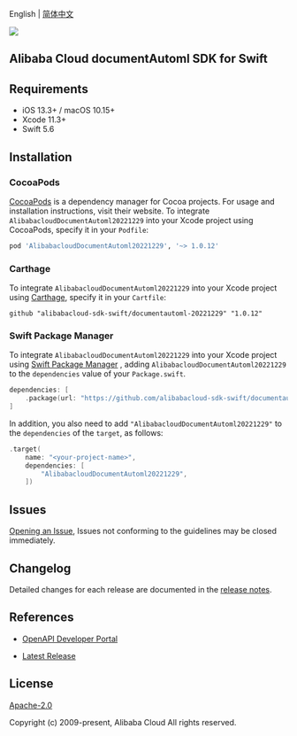 English | [简体中文](README-CN.md)

![](https://aliyunsdk-pages.alicdn.com/icons/AlibabaCloud.svg)

## Alibaba Cloud documentAutoml SDK for Swift

## Requirements

- iOS 13.3+ / macOS 10.15+
- Xcode 11.3+
- Swift 5.6

## Installation

### CocoaPods

[CocoaPods](https://cocoapods.org) is a dependency manager for Cocoa projects. For usage and installation instructions, visit their website. To integrate `AlibabacloudDocumentAutoml20221229` into your Xcode project using CocoaPods, specify it in your `Podfile`:

```ruby
pod 'AlibabacloudDocumentAutoml20221229', '~> 1.0.12'
```

### Carthage

To integrate `AlibabacloudDocumentAutoml20221229` into your Xcode project using [Carthage](https://github.com/Carthage/Carthage), specify it in your `Cartfile`:

```ogdl
github "alibabacloud-sdk-swift/documentautoml-20221229" "1.0.12"
```

### Swift Package Manager

To integrate `AlibabacloudDocumentAutoml20221229` into your Xcode project using [Swift Package Manager](https://swift.org/package-manager/) , adding `AlibabacloudDocumentAutoml20221229` to the `dependencies` value of your `Package.swift`.

```swift
dependencies: [
    .package(url: "https://github.com/alibabacloud-sdk-swift/documentautoml-20221229.git", from: "1.0.12")
]
```

In addition, you also need to add `"AlibabacloudDocumentAutoml20221229"` to the `dependencies` of the `target`, as follows:

```swift
.target(
    name: "<your-project-name>",
    dependencies: [
        "AlibabacloudDocumentAutoml20221229",
    ])
```

## Issues

[Opening an Issue](https://github.com/alibabacloud-sdk-swift/documentautoml-20221229/issues/new), Issues not conforming to the guidelines may be closed immediately.

## Changelog

Detailed changes for each release are documented in the [release notes](./ChangeLog.txt).

## References

* [OpenAPI Developer Portal](https://next.api.alibabacloud.com/home)
- [Latest Release](https://github.com/alibabacloud-sdk-swift/documentautoml-20221229)

## License

[Apache-2.0](http://www.apache.org/licenses/LICENSE-2.0)

Copyright (c) 2009-present, Alibaba Cloud All rights reserved.
